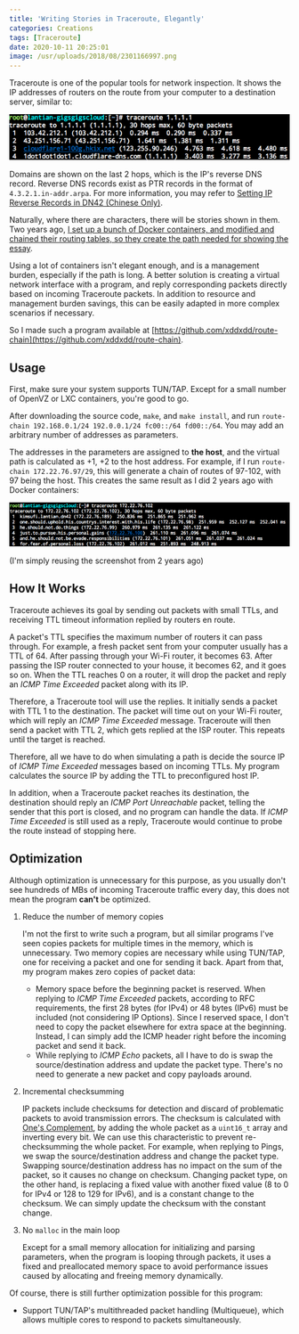 ```yaml
---
title: 'Writing Stories in Traceroute, Elegantly'
categories: Creations
tags: [Traceroute]
date: 2020-10-11 20:25:01
image: /usr/uploads/2018/08/2301166997.png
---
```


Traceroute is one of the popular tools for network inspection. It shows the IP
addresses of routers on the route from your computer to a destination server,
similar to:

![Traceroute Example](../../../../../../public/usr/uploads/2018/08/2301166997.png)

Domains are shown on the last 2 hops, which is the IP's reverse DNS record.
Reverse DNS records exist as PTR records in the format of
`4.3.2.1.in-addr.arpa`. For more information, you may refer to
[Setting IP Reverse Records in DN42 (Chinese Only)](/article/modify-website/dn42-ip-reverse-record.lantian).

Naturally, where there are characters, there will be stories shown in them. Two
years ago,
[I set up a bunch of Docker containers, and modified and chained their routing tables, so they create the path needed for showing the essay](/en/article/modify-computer/worship-in-traceroute.lantian).

Using a lot of containers isn't elegant enough, and is a management burden,
especially if the path is long. A better solution is creating a virtual network
interface with a program, and reply corresponding packets directly based on
incoming Traceroute packets. In addition to resource and management burden
savings, this can be easily adapted in more complex scenarios if necessary.

So I made such a program available at
[https://github.com/xddxdd/route-chain](https://github.com/xddxdd/route-chain).

## Usage

First, make sure your system supports TUN/TAP. Except for a small number of
OpenVZ or LXC containers, you're good to go.

After downloading the source code, `make`, and `make install`, and run
`route-chain 192.168.0.1/24 192.0.0.1/24 fc00::/64 fd00::/64`. You may add an
arbitrary number of addresses as parameters.

The addresses in the parameters are assigned to **the host**, and the virtual
path is calculated as +1, +2 to the host address. For example, if I run
`route-chain 172.22.76.97/29`, this will generate a chain of routes of 97-102,
with 97 being the host. This creates the same result as I did 2 years ago with
Docker containers:

![Traceroute Results](../../../../../../public/usr/uploads/2018/08/1311499371.png)

(I'm simply reusing the screenshot from 2 years ago)

## How It Works

Traceroute achieves its goal by sending out packets with small TTLs, and
receiving TTL timeout information replied by routers en route.

A packet's TTL specifies the maximum number of routers it can pass through. For
example, a fresh packet sent from your computer usually has a TTL of 64. After
passing through your Wi-Fi router, it becomes 63. After passing the ISP router
connected to your house, it becomes 62, and it goes so on. When the TTL reaches
0 on a router, it will drop the packet and reply an _ICMP Time Exceeded_ packet
along with its IP.

Therefore, a Traceroute tool will use the replies. It initially sends a packet
with TTL 1 to the destination. The packet will time out on your Wi-Fi router,
which will reply an _ICMP Time Exceeded_ message. Traceroute will then send a
packet with TTL 2, which gets replied at the ISP router. This repeats until the
target is reached.

Therefore, all we have to do when simulating a path is decide the source IP of
_ICMP Time Exceeded_ messages based on incoming TTLs. My program calculates the
source IP by adding the TTL to preconfigured host IP.

In addition, when a Traceroute packet reaches its destination, the destination
should reply an _ICMP Port Unreachable_ packet, telling the sender that this
port is closed, and no program can handle the data. If _ICMP Time Exceeded_ is
still used as a reply, Traceroute would continue to probe the route instead of
stopping here.

## Optimization

Although optimization is unnecessary for this purpose, as you usually don't see
hundreds of MBs of incoming Traceroute traffic every day, this does not mean the
program **can't** be optimized.

1. Reduce the number of memory copies

   I'm not the first to write such a program, but all similar programs I've seen
   copies packets for multiple times in the memory, which is unnecessary. Two
   memory copies are necessary while using TUN/TAP, one for receiving a packet
   and one for sending it back. Apart from that, my program makes zero copies of
   packet data:

   - Memory space before the beginning packet is reserved. When replying to
     _ICMP Time Exceeded_ packets, according to RFC requirements, the first 28
     bytes (for IPv4) or 48 bytes (IPv6) must be included (not considering IP
     Options). Since I reserved space, I don't need to copy the packet elsewhere
     for extra space at the beginning. Instead, I can simply add the ICMP header
     right before the incoming packet and send it back.
   - While replying to _ICMP Echo_ packets, all I have to do is swap the
     source/destination address and update the packet type. There's no need to
     generate a new packet and copy payloads around.

2. Incremental checksumming

   IP packets include checksums for detection and discard of problematic packets
   to avoid transmission errors. The checksum is calculated with
   [One's Complement](https://en.wikipedia.org/wiki/Ones%27_complement), by
   adding the whole packet as a `uint16_t` array and inverting every bit. We can
   use this characteristic to prevent re-checksumming the whole packet. For
   example, when replying to Pings, we swap the source/destination address and
   change the packet type. Swapping source/destination address has no impact on
   the sum of the packet, so it causes no change on checksum. Changing packet
   type, on the other hand, is replacing a fixed value with another fixed value
   (8 to 0 for IPv4 or 128 to 129 for IPv6), and is a constant change to the
   checksum. We can simply update the checksum with the constant change.

3. No `malloc` in the main loop

   Except for a small memory allocation for initializing and parsing parameters,
   when the program is looping through packets, it uses a fixed and preallocated
   memory space to avoid performance issues caused by allocating and freeing
   memory dynamically.

Of course, there is still further optimization possible for this program:

- Support TUN/TAP's multithreaded packet handling (Multiqueue), which allows
  multiple cores to respond to packets simultaneously.
